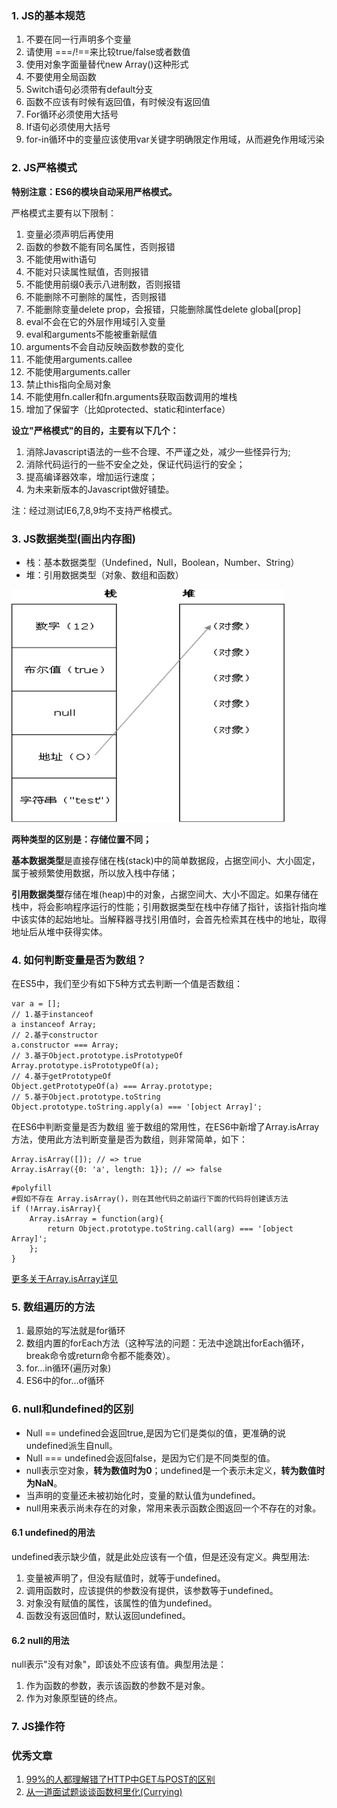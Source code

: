 ### 1. JS的基本规范

1. 不要在同一行声明多个变量
2. 请使用 ===/!==来比较true/false或者数值
3. 使用对象字面量替代new  Array()这种形式
4. 不要使用全局函数
5. Switch语句必须带有default分支
6. 函数不应该有时候有返回值，有时候没有返回值
7. For循环必须使用大括号
8. If语句必须使用大括号
9. for-in循环中的变量应该使用var关键字明确限定作用域，从而避免作用域污染

### 2. JS严格模式
**特别注意：ES6的模块自动采用严格模式。**

严格模式主要有以下限制：

1. 变量必须声明后再使用
2. 函数的参数不能有同名属性，否则报错
3. 不能使用with语句
4. 不能对只读属性赋值，否则报错
5. 不能使用前缀0表示八进制数，否则报错
6. 不能删除不可删除的属性，否则报错
7. 不能删除变量delete prop，会报错，只能删除属性delete global[prop]
8. eval不会在它的外层作用域引入变量
9. eval和arguments不能被重新赋值
10. arguments不会自动反映函数参数的变化
11. 不能使用arguments.callee
12. 不能使用arguments.caller
13. 禁止this指向全局对象
14. 不能使用fn.caller和fn.arguments获取函数调用的堆栈
15. 增加了保留字（比如protected、static和interface）

**设立"严格模式"的目的，主要有以下几个：**

1. 消除Javascript语法的一些不合理、不严谨之处，减少一些怪异行为;
2. 消除代码运行的一些不安全之处，保证代码运行的安全；
3. 提高编译器效率，增加运行速度；
4. 为未来新版本的Javascript做好铺垫。

注：经过测试IE6,7,8,9均不支持严格模式。

### 3. JS数据类型(画出内存图)
* 栈：基本数据类型（Undefined，Null，Boolean，Number、String）
* 堆：引用数据类型（对象、数组和函数）

![](../static/stack-head.png)

**两种类型的区别是：存储位置不同；**

**基本数据类型**是直接存储在栈(stack)中的简单数据段，占据空间小、大小固定，属于被频繁使用数据，所以放入栈中存储；

**引用数据类型**存储在堆(heap)中的对象，占据空间大、大小不固定。如果存储在栈中，将会影响程序运行的性能；引用数据类型在栈中存储了指针，该指针指向堆中该实体的起始地址。当解释器寻找引用值时，会首先检索其在栈中的地址，取得地址后从堆中获得实体。

### 4. 如何判断变量是否为数组？
在ES5中，我们至少有如下5种方式去判断一个值是否数组：

```
var a = []; 
// 1.基于instanceof 
a instanceof Array; 
// 2.基于constructor 
a.constructor === Array; 
// 3.基于Object.prototype.isPrototypeOf 
Array.prototype.isPrototypeOf(a); 
// 4.基于getPrototypeOf 
Object.getPrototypeOf(a) === Array.prototype; 
// 5.基于Object.prototype.toString 
Object.prototype.toString.apply(a) === '[object Array]';
```
在ES6中判断变量是否为数组
鉴于数组的常用性，在ES6中新增了Array.isArray方法，使用此方法判断变量是否为数组，则非常简单，如下：

```
Array.isArray([]); // => true 
Array.isArray({0: 'a', length: 1}); // => false
```
```
#polyfill
#假如不存在 Array.isArray()，则在其他代码之前运行下面的代码将创建该方法
if (!Array.isArray){ 
    Array.isArray = function(arg){ 
        return Object.prototype.toString.call(arg) === '[object Array]'; 
    }; 
}
```

[更多关于Array.isArray详见](https://developer.mozilla.org/zh-CN/docs/Web/JavaScript/Reference/Global_Objects/Array/isArray)

### 5. 数组遍历的方法
1. 最原始的写法就是for循环
2. 数组内置的forEach方法（这种写法的问题：无法中途跳出forEach循环，break命令或return命令都不能奏效）。
3. for…in循环(遍历对象)
4. ES6中的for…of循环


### 6. null和undefined的区别
* Null == undefined会返回true,是因为它们是类似的值，更准确的说undefined派生自null。
* Null === undefined会返回false，是因为它们是不同类型的值。
* null表示空对象，**转为数值时为0**；undefined是一个表示未定义，**转为数值时为NaN**。
* 当声明的变量还未被初始化时，变量的默认值为undefined。
* null用来表示尚未存在的对象，常用来表示函数企图返回一个不存在的对象。

#### 6.1 undefined的用法
undefined表示缺少值，就是此处应该有一个值，但是还没有定义。典型用法:

1. 变量被声明了，但没有赋值时，就等于undefined。
2. 调用函数时，应该提供的参数没有提供，该参数等于undefined。
3. 对象没有赋值的属性，该属性的值为undefined。
4. 函数没有返回值时，默认返回undefined。

#### 6.2 null的用法
null表示"没有对象"，即该处不应该有值。典型用法是：

1. 作为函数的参数，表示该函数的参数不是对象。
2. 作为对象原型链的终点。

### 7. JS操作符



### 优秀文章
1. [99%的人都理解错了HTTP中GET与POST的区别](https://mp.weixin.qq.com/s?__biz=MzI3NzIzMzg3Mw==&amp;mid=100000054&amp;idx=1&amp;sn=71f6c214f3833d9ca20b9f7dcd9d33e4#rd)
2. [从一道面试题谈谈函数柯里化(Currying)](http://cnodejs.org/topic/5884574e250bf4e2390e9e99)